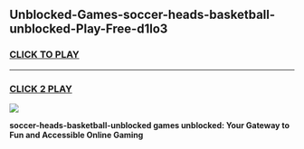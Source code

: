 
## Unblocked-Games-soccer-heads-basketball-unblocked-Play-Free-d1lo3
<h3>
<a href="https://premium76.site?title=soccer-heads-basketball-unblocked&ref=23A">CLICK TO PLAY</a></h3>
<hr>

<h3>
<a href="https://premium76.site?title=soccer-heads-basketball-unblocked&ref=23A">CLICK 2 PLAY</a>
  
</h3>

<a href="https://premium76.site?title=soccer-heads-basketball-unblocked&ref=23A"><img src="https://clearcache.store/games.png"></a>


**soccer-heads-basketball-unblocked games unblocked: Your Gateway to Fun and Accessible Online Gaming**
